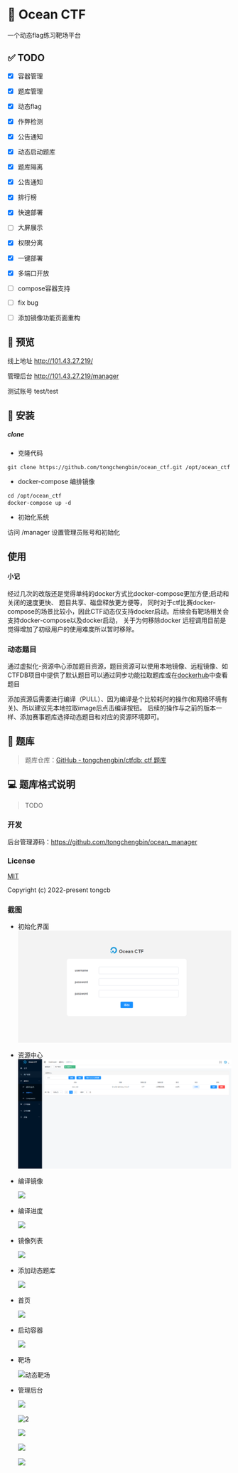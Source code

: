 # 🌊 Ocean CTF
一个动态flag练习靶场平台

## ✅ TODO

- [x] 容器管理 
- [x] 题库管理
- [x] 动态flag
- [x] 作弊检测
- [x] 公告通知
- [x] 动态启动题库
- [x] 题库隔离
- [x] 公告通知
- [x] 排行榜
- [x] 快速部署
- [ ] 大屏展示
- [x] 权限分离
- [x] 一键部署
- [x] 多端口开放
- [ ] compose容器支持
- [ ] fix bug
- [ ] 添加镜像功能页面重构


## 🚀 预览

线上地址 http://101.43.27.219/

管理后台 http://101.43.27.219/manager

测试账号 test/test


## 📖 安装

##### clone
* 克隆代码
```
git clone https://github.com/tongchengbin/ocean_ctf.git /opt/ocean_ctf
```

* docker-compose 编排镜像
```
cd /opt/ocean_ctf
docker-compose up -d
```
* 初始化系统

访问 /manager 设置管理员账号和初始化


## 使用

#### 小记
经过几次的改版还是觉得单纯的docker方式比docker-compose更加方便;启动和关闭的速度更快、
题目共享、磁盘释放更方便等，
同时对于ctf比赛docker-compose的场景比较小，因此CTF动态仅支持docker启动。后续会有靶场相关会支持docker-compose以及docker启动，
关于为何移除docker 远程调用目前是觉得增加了初级用户的使用难度所以暂时移除。

### 动态题目
通过虚拟化-资源中心添加题目资源，题目资源可以使用本地镜像、远程镜像、如CTFDB项目中提供了默认题目可以通过同步功能拉取题库或在[dockerhub](https://hub.docker.com/r/tongchengbin/easy_web)中查看题目

添加资源后需要进行编译（PULL）、因为编译是个比较耗时的操作(和网络环境有关)、所以建议先本地拉取image后点击编译按钮。
后续的操作与之前的版本一样、添加赛事题库选择动态题目和对应的资源环境即可。

## 📃 题库

>  题库仓库：[GitHub - tongchengbin/ctfdb: ctf 题库](https://github.com/tongchengbin/ctfdb)

## 💻 题库格式说明
> TODO



### 开发

  后台管理源码：https://github.com/tongchengbin/ocean_manager
  
### License

[MIT](https://github.com/tongchengbin/ocean_ctf/blob/master/LICENSE)

Copyright (c) 2022-present tongcb


### 截图

- 初始化界面
  ![](./doc/image/init.png)


- 资源中心
  ![](./doc/image/resource.png)
  
- 编译镜像

  ![](./doc/image/9.png)

- 编译进度

  ![](./doc/image/编译进度.png)

- 镜像列表

  ![](./doc/image/8.png)

- 添加动态题库

  ![](./doc/image/添加动态题库.png)

- 首页

  ![](./doc/image/首页.png)

- 启动容器

  ![](./doc/image/启动容器.png)

- 靶场

  ![]()![动态靶场](./doc/image/动态靶场.png) 
  
- 管理后台

  ![](./doc/image/1.png)

  ![]()![2](./doc/image/2.png)

  ![](./doc/image/3.png)

  ![](./doc/image/4.png)

  ![](./doc/image/5.png)
